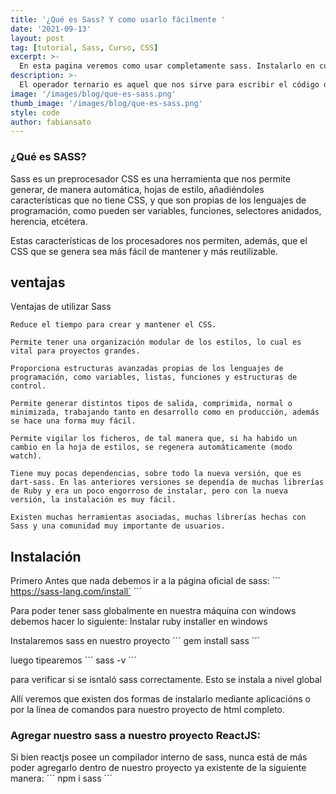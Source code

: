 ```yaml
---
title: '¿Qué es Sass? Y como usarlo fácilmente '
date: '2021-09-13'
layout: post
tag: [tutorial, Sass, Curso, CSS]
excerpt: >-
  En esta pagina veremos como usar completamente sass. Instalarlo en cualquier proyecto y poder usarlo de manera eficiente
description: >-
  El operador ternario es aquel que nos sirve para escribir el código de una sentencia if de una forma más sencilla. Veremos como hacerlo
image: '/images/blog/que-es-sass.png'
thumb_image: '/images/blog/que-es-sass.png'
style: code
author: fabiansato
---
```


### ¿Qué es SASS?

Sass es un preprocesador CSS es una herramienta que nos permite generar, de manera automática, hojas de estilo, añadiéndoles características que no tiene CSS, y que son propias de los lenguajes de programación, como pueden ser variables, funciones, selectores anidados, herencia, etcétera.

Estas características de los procesadores nos permiten, además, que el CSS que se genera sea más fácil de mantener y más reutilizable.

## ventajas
Ventajas de utilizar Sass


    Reduce el tiempo para crear y mantener el CSS.

    Permite tener una organización modular de los estilos, lo cual es vital para proyectos grandes.

    Proporciona estructuras avanzadas propias de los lenguajes de programación, como variables, listas, funciones y estructuras de control.

    Permite generar distintos tipos de salida, comprimida, normal o minimizada, trabajando tanto en desarrollo como en producción, además se hace una forma muy fácil.

    Permite vigilar los ficheros, de tal manera que, si ha habido un cambio en la hoja de estilos, se regenera automáticamente (modo watch).

    Tiene muy pocas dependencias, sobre todo la nueva versión, que es dart-sass. En las anteriores versiones se dependía de muchas librerías de Ruby y era un poco engorroso de instalar, pero con la nueva versión, la instalación es muy fácil.

    Existen muchas herramientas asociadas, muchas librerías hechas con Sass y una comunidad muy importante de usuarios.


## Instalación

Primero Antes que nada debemos ir a la página oficial de sass:
´´´
https://sass-lang.com/install´
´´´

Para poder tener sass globalmente en nuestra máquina con windows debemos hacer lo siguiente:
Instalar ruby installer en windows

Instalaremos sass en nuestro proyecto
´´´
gem install sass
´´´

luego tipearemos
´´´
sass -v
´´´

para verificar si se isntaló sass correctamente. Esto se instala a nivel global


Allí veremos que existen dos formas de instalarlo mediante aplicacións o por la línea de comandos para nuestro proyecto de html completo.

### Agregar nuestro sass a nuestro proyecto ReactJS:
Si bien reactjs posee un compilador interno de sass, nunca está de más poder agregarlo dentro de nuestro proyecto ya existente de la siguiente manera:
´´´
npm i sass
´´´